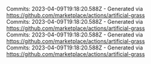 Commits: 2023-04-09T19:18:20.588Z - Generated via https://github.com/marketplace/actions/artificial-grass
<br>
Commits: 2023-04-09T19:18:20.588Z - Generated via https://github.com/marketplace/actions/artificial-grass
<br>
Commits: 2023-04-09T19:18:20.588Z - Generated via https://github.com/marketplace/actions/artificial-grass
<br>
Commits: 2023-04-09T19:18:20.588Z - Generated via https://github.com/marketplace/actions/artificial-grass
<br>
